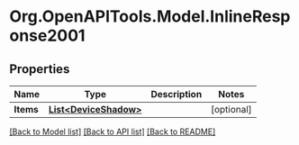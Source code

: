 # Org.OpenAPITools.Model.InlineResponse2001
## Properties

Name | Type | Description | Notes
------------ | ------------- | ------------- | -------------
**Items** | [**List&lt;DeviceShadow&gt;**](DeviceShadow.md) |  | [optional] 

[[Back to Model list]](../README.md#documentation-for-models) [[Back to API list]](../README.md#documentation-for-api-endpoints) [[Back to README]](../README.md)

